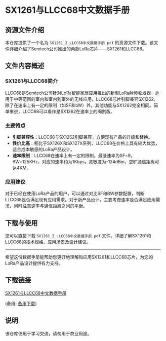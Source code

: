 # SX1261与LLCC68中文数据手册

## 资源文件介绍

本仓库提供了一个名为 `SX1261_2_LLCC68中文数据手册.pdf` 的资源文件下载。该文件详细介绍了Semtech公司推出的两款LoRa芯片——SX1261和LLCC68。

## 文件内容概述

### SX1261与LLCC68简介

LLCC68是Semtech公司针对LoRa智能家居应用推出的新型LoRa射频收发器，适用于中等范围的室内和室内到室外的无线应用。LLCC68芯片引脚兼容SX1262，除了在速率上有一定的限制（如SF和bW）外，其他功能与SX1262完全相同。简单来说，LLCC68可以看作是SX1262在速率上的阉割版。

### 主要特点

- **引脚兼容性**：LLCC68与SX1262引脚兼容，方便现有产品的升级和替换。
- **性价比高**：相比于SX126X和SX127X系列，LLCC68在价格上具有较大优势，适合成本敏感的LoRa产品设计。
- **速率限制**：LLCC68在速率上有一定的限制，最低速率为SF=9，BW=125KHz，对应的速率约为1Kbps，灵敏度为-124dBm，空旷通信距离可达4KM。

### 应用建议

对于已经在使用LoRa产品的用户，可以通过对比SF和BW参数配置，判断LLCC68是否满足现有应用需求。对于新产品设计，主要考虑速率是否满足应用需求，同时注意速率与通信距离之间的平衡。

## 下载与使用

您可以直接下载 `SX1261_2_LLCC68中文数据手册.pdf` 文件，详细了解SX1261和LLCC68的技术规格、应用场景及设计建议。

---

希望这份数据手册能帮助您更好地理解和应用SX1261和LLCC68芯片，为您的LoRa产品设计提供有力支持。

## 下载链接
[SX1261与LLCC68中文数据手册](https://pan.quark.cn/s/f7d4335f010f) 

(备用: [备用下载](https://pan.baidu.com/s/1Le-n-pwqMGVaxKEE4QtxxA?pwd=1234))

## 说明

该仓库仅用于学习交流，请勿用于商业用途。

